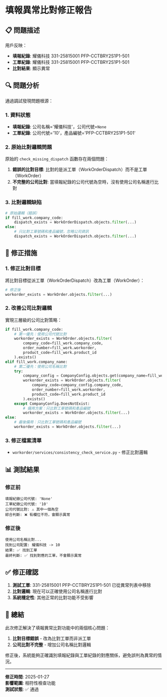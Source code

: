 # 填報異常比對修正報告

## 📋 問題描述

用戶反映：
- **填報紀錄**: 耀儀科技 331-25815001 PFP-CCTBRY2S1P1-501
- **工單紀錄**: 耀儀科技 331-25815001 PFP-CCTBRY2S1P1-501
- **比對結果**: 顯示異常

## 🔍 問題分析

通過調試發現問題根源：

### 1. 資料狀態
- **填報紀錄**: 公司名稱='耀儀科技'，公司代號=`None`
- **工單紀錄**: 公司代號='10'，產品編號='PFP-CCTBRY2S1P1-501'

### 2. 原始比對邏輯問題
原始的 `check_missing_dispatch` 函數存在兩個問題：
1. **錯誤的比對目標**: 比對的是派工單（WorkOrderDispatch）而不是工單（WorkOrder）
2. **不完整的公司比對**: 當填報紀錄的公司代號為空時，沒有使用公司名稱進行比對

### 3. 比對邏輯缺陷
```python
# 原始邏輯（錯誤）
if fill_work.company_code:
    dispatch_exists = WorkOrderDispatch.objects.filter(...)
else:
    # 只比對工單號碼和產品編號，忽略公司資訊
    dispatch_exists = WorkOrderDispatch.objects.filter(...)
```

## 🔧 修正措施

### 1. 修正比對目標
將比對目標從派工單（WorkOrderDispatch）改為工單（WorkOrder）：
```python
# 修正後
workorder_exists = WorkOrder.objects.filter(...)
```

### 2. 改善公司比對邏輯
實現三層級的公司比對策略：

```python
if fill_work.company_code:
    # 第一優先：使用公司代號比對
    workorder_exists = WorkOrder.objects.filter(
        company_code=fill_work.company_code,
        order_number=fill_work.workorder,
        product_code=fill_work.product_id
    ).exists()
elif fill_work.company_name:
    # 第二優先：使用公司名稱比對
    try:
        company_config = CompanyConfig.objects.get(company_name=fill_work.company_name)
        workorder_exists = WorkOrder.objects.filter(
            company_code=company_config.company_code,
            order_number=fill_work.workorder,
            product_code=fill_work.product_id
        ).exists()
    except CompanyConfig.DoesNotExist:
        # 備用方案：只比對工單號碼和產品編號
        workorder_exists = WorkOrder.objects.filter(...)
else:
    # 最後備用：只比對工單號碼和產品編號
    workorder_exists = WorkOrder.objects.filter(...)
```

### 3. 修正檔案清單
- `workorder/services/consistency_check_service.py` - 修正比對邏輯

## 📊 測試結果

### 修正前
```
填報紀錄公司代號: 'None'
工單紀錄公司代號: '10'
公司代號比對: ⚠️ 其中一個為空
綜合判斷: ❌ 有欄位不符，會顯示異常
```

### 修正後
```
使用公司名稱比對...
找到公司配置: 耀儀科技 -> 10
結果: ✅ 找到工單
最終判斷: ✅ 找到對應的工單，不會顯示異常
```

## ✅ 修正確認

1. **測試工單**: 331-25815001 PFP-CCTBRY2S1P1-501 已從異常列表中移除
2. **比對邏輯**: 現在可以正確使用公司名稱進行比對
3. **系統穩定性**: 其他正常的比對功能不受影響

## 📝 總結

此次修正解決了填報異常比對功能中的兩個核心問題：
1. **比對目標錯誤** - 改為比對工單而非派工單
2. **公司比對不完整** - 增加公司名稱比對邏輯

修正後，系統能夠正確識別填報紀錄與工單紀錄的對應關係，避免誤判為異常的情況。

---
**修正時間**: 2025-01-27  
**影響範圍**: 相符性檢查功能  
**測試狀態**: ✅ 通過
